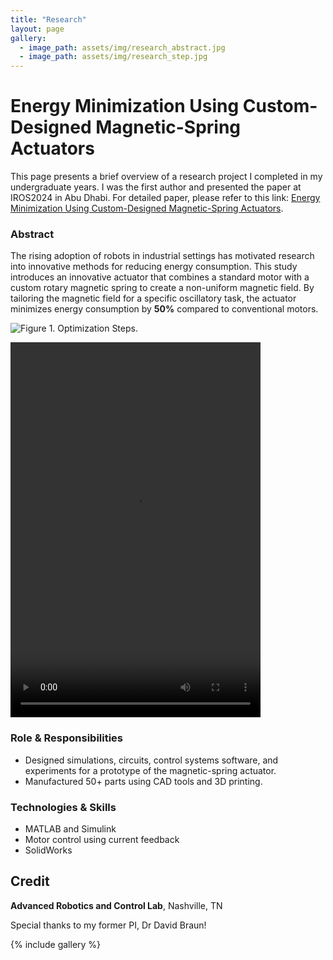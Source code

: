 ```yaml
---
title: "Research"
layout: page
gallery:
  - image_path: assets/img/research_abstract.jpg
  - image_path: assets/img/research_step.jpg
---
```

# Energy Minimization Using Custom-Designed Magnetic-Spring Actuators
This page presents a brief overview of a research project I completed in my undergraduate years. I was the first author and presented the paper at IROS2024 in Abu Dhabi. For detailed paper, please refer to this link: [Energy Minimization Using Custom-Designed Magnetic-Spring Actuators](https://ieeexplore.ieee.org/stamp/stamp.jsp?arnumber=10802861).

### **Abstract**
The rising adoption of robots in industrial settings has motivated research into innovative methods for reducing energy consumption. 
This study introduces an innovative actuator that combines a standard motor with a custom rotary magnetic spring to create a non-uniform magnetic field. By tailoring the magnetic field for a specific oscillatory task, the actuator minimizes energy consumption by **50%** compared to conventional motors.

![Figure 1. Optimization Steps.](/portfolio_website/assets/img/research_step.jpg)

<video controls src="/portfolio_website/assets/img/IROS24_1657.mp4" title="Title" width="400" height="600" allowfullscreen="true" webkitallowfullscreen="true" mozallowfullscreen="true"  frameborder="0"></video>

### **Role & Responsibilities**
* Designed simulations, circuits, control systems software, and experiments for a prototype of the magnetic-spring actuator.
* Manufactured 50+ parts using CAD tools and 3D printing.

### **Technologies & Skills**
* MATLAB and Simulink
* Motor control using current feedback
* SolidWorks

## Credit
**Advanced Robotics and Control Lab**, Nashville, TN

Special thanks to my former PI, Dr David Braun!

{% include gallery %}